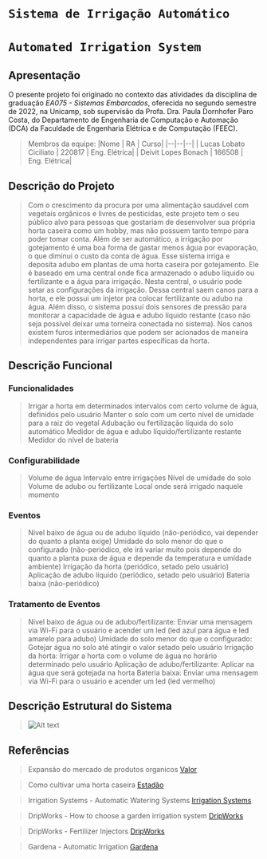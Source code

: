 # `Sistema de Irrigação Automático`
# `Automated Irrigation System`

## Apresentação

O presente projeto foi originado no contexto das atividades da disciplina de graduação *EA075 - Sistemas Embarcados*, 
oferecida no segundo semestre de 2022, na Unicamp, sob supervisão da Profa. Dra. Paula Dornhofer Paro Costa, do Departamento de Engenharia de Computação e Automação (DCA) da Faculdade de Engenharia Elétrica e de Computação (FEEC).

> Membros da equipe:
> |Nome  | RA | Curso|
> |--|--|--|
> | Lucas Lobato Ciciliato  | 220817  | Eng. Elétrica|
> | Deivit Lopes Bonach  | 166508  | Eng. Elétrica|


## Descrição do Projeto
> Com o crescimento da procura por uma alimentação saudável com vegetais orgânicos e livres de pesticidas, este projeto tem o seu público alvo para pessoas que
> gostariam de desenvolver sua própria horta caseira como um hobby, mas não possuem tanto tempo para poder tomar conta. Além de ser automático, a irrigação por
> gotejamento é uma boa forma de gastar menos água por evaporação, o que diminui o custo da conta de água. 
> Esse sistema irriga e deposita adubo em plantas de uma horta caseira por gotejamento. Ele é baseado em uma central onde fica armazenado o adubo líquido
> ou fertilizante e a água para irrigação. Nesta central, o usuário pode setar as configurações da irrigação.
> Dessa central saem canos para a horta, e ele possui um injetor pra colocar fertilizante ou adubo na água. 
> Além disso, o sistema possuí dois sensores de pressão para monitorar a capacidade de água e
> adubo líquido restante (caso não seja possível deixar uma torneira conectada no sistema). Nos canos existem furos intermediários que podem ser acionados de maneira independentes para irrigar partes específicas da horta.
> 

## Descrição Funcional

### Funcionalidades
> Irrigar a horta em determinados intervalos com certo volume de água, definidos pelo usuário
> Manter o solo com um certo nível de umidade para a raiz do vegetal
> Adubação ou fertilização líquida do solo automático
> Medidor de água e adubo líquido/fertilizante restante
> Medidor do nível de bateria

### Configurabilidade
> Volume de água
> Intervalo entre irrigações
> Nível de umidade do solo
> Volume de adubo ou fertilizante
> Local onde será irrigado naquele momento

### Eventos
> Nível baixo de água ou de adubo líquido (não-periódico, vai depender do quanto a planta exige)
> Umidade do solo menor do que o configurado (não-periódico, ele irá variar muito pois depende do quanto a planta puxa de água e depende
> da temperatura e umidade ambiente)
> Irrigação da horta (periódico, setado pelo usuário)
> Aplicação de adubo líquido (periódico, setado pelo usuário)
> Bateria baixa (não-periódico)

### Tratamento de Eventos
> Nível baixo de água ou de adubo/fertilizante: Enviar uma mensagem via Wi-Fi para o usuário e acender um led (led azul para água e led amarelo para adubo)
> Umidade do solo menor do que o configurado: Gotejar água no solo até atingir o valor setado pelo usuário
> Irrigação da horta: Irrigar a horta com o volume de água no horário determinado pelo usuário
> Aplicação de adubo/fertilizante: Aplicar na água que será gotejada na horta
> Bateria baixa: Enviar uma mensagem via Wi-Fi para o usuário e acender um led (led vermelho)

## Descrição Estrutural do Sistema
> <img title="a title" alt="Alt text" src="https://raw.githubusercontent.com/Lobato-B3313/ea075/1669fc1ca83abd8f34cf037b9d73f4315930ea1e/2022.2/irrigador-horta/images/diagram.svg">

## Referências
> Expansão do mercado de produtos organicos [Valor](https://valor.globo.com/empresas/esg/noticia/2022/09/09/de-cosmeticos-a-alimentos-mercado-de-produtos-verdes-esta-em-franca.ghtml)
 
> Como cultivar uma horta caseira [Estadão](https://revistacasaejardim.globo.com/Casa-e-Jardim/Paisagismo/noticia/2022/08/10-dicas-simples-e-certeiras-para-ter-uma-horta-caseira-saudavel.html)

> Irrigation Systems - Automatic Watering Systems [Irrigation Systems](https://www.gardeners.com/how-to/about-snip-n-drip/7886.html)

> DripWorks - How to choose a garden irrigation system [DripWorks](https://www.dripworks.com/blog/how-to-choose-a-garden-irrigation-system)

> DripWorks - Fertilizer Injectors [DripWorks](https://www.dripworks.com/drip-irrigation/fertilizer-injectors)

> Gardena - Automatic Irrigation [Gardena](https://www.gardena.com/int/products/guidance/automatic-irrigation/)
